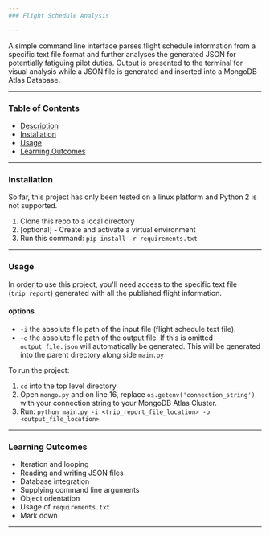 ```yaml
---
### Flight Schedule Analysis

---
```


A simple command line interface parses flight schedule information from 
a specific text file format and further analyses the generated JSON for 
potentially fatiguing pilot duties. Output is presented to the terminal for
visual analysis while a JSON file is generated and inserted into a MongoDB Atlas
Database.

---
### Table of Contents

-   [Description](#Description)
-   [Installation](#Installation)
-   [Usage](#Usage)
-   [Learning Outcomes](#Learning-Outcomes)
---

### Installation
So far, this project has only been tested on a linux platform and Python 2 is not supported.
1. Clone this repo to a local directory
2. [optional] - Create and activate a virtual environment
3. Run this command: `pip install -r requirements.txt`
---

### Usage
In order to use this project, you'll need access to the specific text file
(`trip_report`) generated with all the published flight information.

#### options
- `-i` the absolute file path of the input file (flight schedule text file).
- `-o` the absolute file path of the output file. If this is omitted `output_file.json` will
automatically be generated. This will be generated into the parent directory along side `main.py`

To run the project:
1. `cd` into the top level directory
2. Open `mongo.py` and on line 16, replace `os.getenv('connection_string')` with your
connection string to your MongoDB Atlas Cluster.
3. Run: `python main.py -i <trip_report_file_location> -o <output_file_location>`
---
### Learning Outcomes
- Iteration and looping
- Reading and writing JSON files
- Database integration
- Supplying command line arguments
- Object orientation
- Usage of `requirements.txt`
- Mark down
---